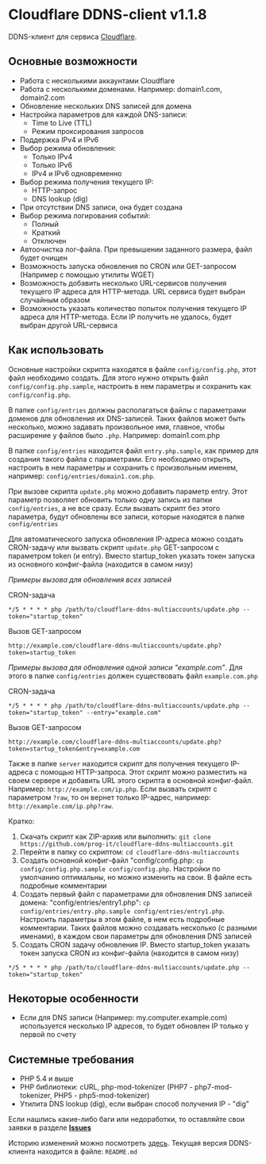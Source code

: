 # Cloudflare DDNS-client v1.1.8

DDNS-клиент для сервиса [Cloudflare](https://www.cloudflare.com/).


## Основные возможности
- Работа с несколькими аккаунтами Cloudflare
- Работа с несколькими доменами. Например: domain1.com, domain2.com
- Обновление нескольких DNS записей для домена
- Настройка параметров для каждой DNS-записи:
	- Time to Live (TTL)
	- Режим проксирования запросов
- Поддержка IPv4 и IPv6
- Выбор режима обновления:
	- Только IPv4
	- Только IPv6
	- IPv4 и IPv6 одновременно
- Выбор режима получения текущего IP: 
	- HTTP-запрос
	- DNS lookup (dig)
- При отсутствии DNS записи, она будет создана
- Выбор режима логирования событий: 
	- Полный
	- Краткий
	- Отключен
- Автоочистка лог-файла. При превышении заданного размера, файл будет очищен
- Возможность запуска обновления по CRON или GET-запросом (Например с помощью утилиты WGET)
- Возможность добавить несколько URL-сервисов получения текущего IP адреса для HTTP-метода. URL сервиса будет выбран случайным образом
- Возможность указать количество попыток получения текущего IP адреса для HTTP-метода. Если IP получить не удалось, будет выбран другой URL-сервиса


## Как использовать
Основные настройки скрипта находятся в файле `config/config.php`, этот файл необходимо создать. Для этого нужно открыть файл `config/config.php.sample`, настроить в нем параметры и сохранить как `config/config.php`.


В папке `config/entries` должны располагаться файлы с параметрами доменов для обновления их DNS-записей. Таких файлов может быть несколько, можно задавать произвольное имя, главное, чтобы расширение у файлов было `.php`. Например: domain1.com.php

В папке `config/entries` находится файл `entry.php.sample`, как пример для создания такого файла с параметрами. Его необходимо открыть, настроить в нем параметры и сохранить с произвольным именем, например: `config/entries/domain1.com.php`.

При вызове скрипта `update.php` можно добавить параметр entry. Этот параметр позволяет обновить только одну запись из папки `config/entries`, а не все сразу. Если вызвать скрипт без этого параметра, будут обновлены все записи, которые находятся в папке `config/entries`

Для автоматического запуска обновления IP-адреса можно создать CRON-задачу или вызвать скрипт `update.php` GET-запросом с параметром token (и entry). Вместо startup_token указать токен запуска из основного конфиг-файла (находится в самом низу)

*Примеры вызова для обновления всех записей*

CRON-задача

``*/5 * * * * php /path/to/cloudflare-ddns-multiaccounts/update.php --token="startup_token"``

Вызов GET-запросом

``http://example.com/cloudflare-ddns-multiaccounts/update.php?token=startup_token``

*Примеры вызова для обновления одной записи "example.com"*. Для этого в папке `config/entries` должен существовать файл `example.com.php`

CRON-задача

``*/5 * * * * php /path/to/cloudflare-ddns-multiaccounts/update.php --token="startup_token" --entry="example.com"``

Вызов GET-запросом

``http://example.com/cloudflare-ddns-multiaccounts/update.php?token=startup_token&entry=example.com``

Также в папке `server` находится скрипт для получения текущего IP-адреса с помощью HTTP-запроса. Этот скрипт можно разместить на своем сервере и добавить URL этого скрипта в основной конфиг-файл. 
Например: ``http://example.com/ip.php``. Если вызвать скрипт с параметром ``?raw``, то он вернет только IP-адрес, например: ``http://example.com/ip.php?raw``.


Кратко:
1. Скачать скрипт как ZIP-архив или выполнить: ``git clone https://github.com/prog-it/cloudflare-ddns-multiaccounts.git``
2. Перейти в папку со скриптом: ``cd cloudflare-ddns-multiaccounts``
3. Создать основной конфиг-файл "config/config.php: ``cp config/config.php.sample config/config.php``. Настройки по умолчанию оптимальны, но можно изменить на свои. В файле есть подробные комментарии
4. Создать первый файл с параметрами для обновления DNS записей домена: "config/entries/entry1.php": ``cp config/entries/entry.php.sample config/entries/entry1.php``. Настроить параметры в этом файле, в нем есть подробные комментарии. Таких файлов можно создавать несколько (с разными именами), в каждом свои параметры для обновления DNS записей
5. Создать CRON задачу обновления IP. Вместо startup_token указать токен запуска CRON из конфиг-файла (находится в самом низу)

``*/5 * * * * php /path/to/cloudflare-ddns-multiaccounts/update.php --token="startup_token"``


## Некоторые особенности
- Если для DNS записи (Например: my.computer.example.com) используется несколько IP адресов, то будет обновлен IP только у первой по счету


## Системные требования
- PHP 5.4 и выше
- PHP библиотеки: cURL, php-mod-tokenizer (PHP7 - php7-mod-tokenizer, PHP5 - php5-mod-tokenizer)
- Утилита DNS lookup (dig), если выбран способ получения IP - "dig"


Если нашлись какие-либо баги или недоработки, то оставляйте свои заявки в разделе [**Issues**](https://github.com/prog-it/cloudflare-ddns-multiaccounts/issues)

Историю изменений можно посмотреть [здесь](https://github.com/prog-it/cloudflare-ddns-multiaccounts/releases). Текущая версия DDNS-клиента находится в файле: ``README.md``


